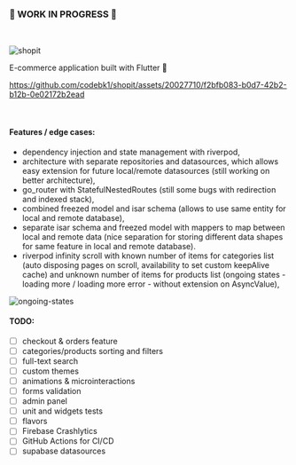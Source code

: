### :construction: WORK IN PROGRESS :construction:
<br>

![shopit](https://github.com/codebk1/shopit/assets/20027710/f4f27989-486a-49ca-b6e2-bff8d9c2232c)

E-commerce application built with Flutter :blue_heart:

https://github.com/codebk1/shopit/assets/20027710/f2bfb083-b0d7-42b2-b12b-0e02172b2ead

<br>

#### Features / edge cases:
- dependency injection and state management with riverpod,
- architecture with separate repositories and datasources, which allows easy extension for future local/remote datasources (still working on better architecture),
- go_router with StatefulNestedRoutes (still some bugs with redirection and indexed stack),
- combined freezed model and isar schema (allows to use same entity for local and remote database),
- separate isar schema and freezed model with mappers to map between local and remote data (nice separation for storing different data shapes for same feature in local and remote database).
- riverpod infinity scroll with known number of items for categories list (auto disposing pages on scroll, availability to set custom keepAlive cache) and unknown number of items for products list (ongoing states - loading more / loading more error - without extension on AsyncValue),

![ongoing-states](https://github.com/codebk1/shopit/assets/20027710/15f3afe9-a82c-4c6c-83c9-819f3a3461e5)

#### TODO:
- [ ] checkout & orders feature
- [ ] categories/products sorting and filters
- [ ] full-text search
- [ ] custom themes
- [ ] animations & microinteractions
- [ ] forms validation
- [ ] admin panel
- [ ] unit and widgets tests
- [ ] flavors
- [ ] Firebase Crashlytics
- [ ] GitHub Actions for CI/CD
- [ ] supabase datasources
